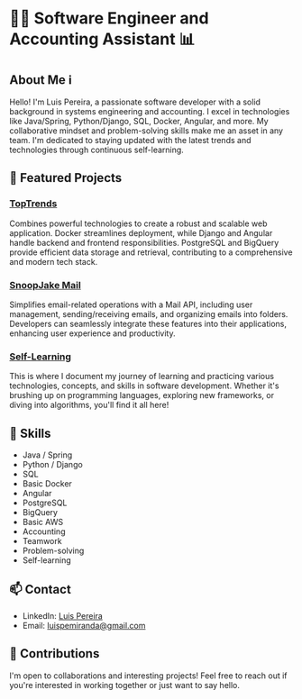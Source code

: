 # 👨‍💻 Software Engineer and Accounting Assistant 📊

## About Me ℹ️

Hello! I'm Luis Pereira, a passionate software developer with a solid background in systems engineering and accounting. I excel in technologies like Java/Spring, Python/Django, SQL, Docker, Angular, and more. My collaborative mindset and problem-solving skills make me an asset in any team. I'm dedicated to staying updated with the latest trends and technologies through continuous self-learning.

## 🚀 Featured Projects

### [TopTrends](https://github.com/FernandoPereiraM/project_toptrends)
Combines powerful technologies to create a robust and scalable web application. Docker streamlines deployment, while Django and Angular handle backend and frontend responsibilities. PostgreSQL and BigQuery provide efficient data storage and retrieval, contributing to a comprehensive and modern tech stack.

### [SnoopJake Mail](https://github.com/Tech-Fellows-SnoopJake/EmailServer)
Simplifies email-related operations with a Mail API, including user management, sending/receiving emails, and organizing emails into folders. Developers can seamlessly integrate these features into their applications, enhancing user experience and productivity.

### [Self-Learning](https://github.com/FernandoPereiraM/Self-Learning)
This is where I document my journey of learning and practicing various technologies, concepts, and skills in software development. Whether it's brushing up on programming languages, exploring new frameworks, or diving into algorithms, you'll find it all here!

## 💼 Skills

- Java / Spring
- Python / Django
- SQL
- Basic Docker
- Angular
- PostgreSQL
- BigQuery
- Basic AWS
- Accounting
- Teamwork
- Problem-solving
- Self-learning

## 📫 Contact

- LinkedIn: [Luis Pereira](https://www.linkedin.com/in/luis-fernando-pereira-miranda-b48a70202/)
- Email: luispemiranda@gmail.com

## 🤝 Contributions

I'm open to collaborations and interesting projects! Feel free to reach out if you're interested in working together or just want to say hello.



